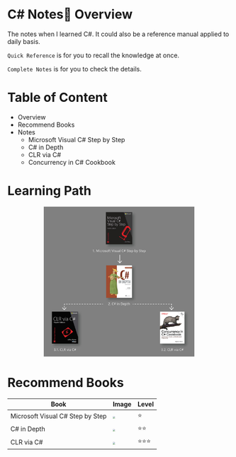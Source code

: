 #  C# Notes:notebook_with_decorative_cover: Overview
The notes when I learned C#. It could also be a reference manual applied to daily basis.

`Quick Reference` is for you to recall the knowledge at once.

`Complete Notes` is for you to check the details.



# Table of Content

- Overview
- Recommend Books
- Notes
  - Microsoft Visual C# Step by Step
  - C# in Depth
  - CLR via C#
  - Concurrency in C# Cookbook



# Learning Path

<div align="center">
<figure>
  <img src="img/cover.jpg" style="width:80%" class="center">
</figure>
</div>



# Recommend Books

| Book                             | Image                                                        | Level              |
| -------------------------------- | ------------------------------------------------------------ | ------------------ |
| Microsoft Visual C# Step by Step | <img src="https://raw.githubusercontent.com/miloyip/game-programmer/master/images/mvcsharpstepbystep8.jpg" style="zoom:33%;" /> | :star:             |
| C# in Depth                      | <img src="https://raw.githubusercontent.com/miloyip/game-programmer/master/images/csharpindepth3.jpg" style="zoom: 33%;" /> | :star::star:       |
| CLR via C#                       | <img src="https://raw.githubusercontent.com/miloyip/game-programmer/master/images/clrviacsharp4.jpg" style="zoom: 33%;" /> | :star::star::star: |













